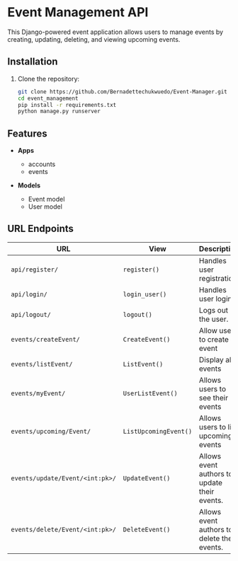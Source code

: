 # Event Management API

This Django-powered event application allows users to manage events by creating, updating, deleting, and viewing upcoming events.

## Installation

1. Clone the repository:

   ```bash
   git clone https://github.com/Bernadettechukwuedo/Event-Manager.git
   cd event_management
   pip install -r requirements.txt
   python manage.py runserver

   ```

## Features

- **Apps**

  - accounts
  - events

- **Models**

  - Event model
  - User model

## URL Endpoints

| URL                             | View                  | Description                                  |
| ------------------------------- | --------------------- | -------------------------------------------- |
| `api/register/`                 | `register()`          | Handles user registration.                   |
| `api/login/`                    | `login_user()`        | Handles user login.                          |
| `api/logout/`                   | `logout()`            | Logs out the user.                           |
| `events/createEvent/`           | `CreateEvent()`       | Allow users to create an event               |
| `events/listEvent/`             | `ListEvent()`         | Display all events                           |
| `events/myEvent/`               | `UserListEvent()`     | Allows users to see their events             |
| `events/upcoming/Event/`        | `ListUpcomingEvent()` | Allows users to list upcoming events         |
| `events/update/Event/<int:pk>/` | `UpdateEvent()`       | Allows event authors to update their events. |
| `events/delete/Event/<int:pk>/` | `DeleteEvent()`       | Allows event authors to delete their events. |
